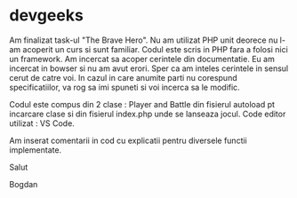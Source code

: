 # devgeeks
Am finalizat task-ul "The Brave Hero".
Nu am utilizat PHP unit deorece nu l-am acoperit un curs si sunt familiar. 
Codul este scris in PHP fara a folosi nici un framework. Am incercat sa acoper cerintele din documentatie. 
Eu am incercat in bowser si nu am avut erori. Sper ca am inteles cerintele in sensul cerut de catre voi. In cazul in care anumite parti nu corespund specificatiilor, va rog sa imi spuneti si voi incerca sa le modific. 

Codul este compus din 2 clase : Player and Battle din fisierul autoload pt incarcare clase si din fisierul index.php unde se lanseaza jocul. Code editor utilizat : VS Code.

Am inserat comentarii in cod cu explicatii pentru diversele functii implementate. 

Salut

Bogdan
